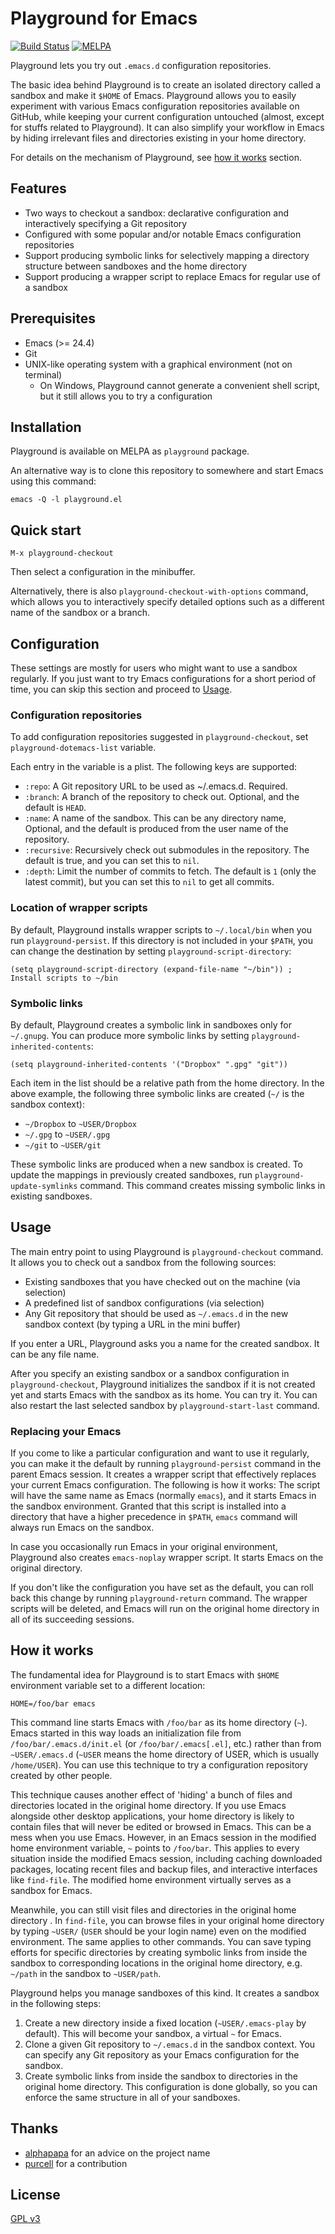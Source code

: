 # Playground for Emacs

[![Build Status](https://travis-ci.org/akirak/emacs-playground.svg?branch=master)](https://travis-ci.org/akirak/emacs-playground)
[![MELPA](http://melpa.milkbox.net/packages/playground-badge.svg)](http://melpa.milkbox.net/#/playground)

Playground lets you try out `.emacs.d` configuration repositories.

The basic idea behind Playground is to create an isolated directory called a sandbox and make it `$HOME` of Emacs. Playground allows you to easily experiment with various Emacs configuration repositories available on GitHub, while keeping your current configuration untouched (almost, except for stuffs related to Playground). It can also simplify your workflow in Emacs by hiding irrelevant files and directories existing in your home directory. 

For details on the mechanism of Playground, see [how it works](#how-it-works) section.

## Features

- Two ways to checkout a sandbox: declarative configuration and interactively specifying a Git repository
- Configured with some popular and/or notable Emacs configuration repositories
- Support producing symbolic links for selectively mapping a directory structure between sandboxes and the home directory
- Support producing a wrapper script to replace Emacs for regular use of a sandbox

## Prerequisites

- Emacs (>= 24.4)
- Git
- UNIX-like operating system with a graphical environment (not on terminal)
  - On Windows, Playground cannot generate a convenient shell script, but it still allows you to try a configuration

## Installation

Playground is available on MELPA as `playground` package.

An alternative way is to clone this repository to somewhere and start Emacs using this command: 

    emacs -Q -l playground.el

## Quick start

    M-x playground-checkout

Then select a configuration in the minibuffer.

Alternatively, there is also `playground-checkout-with-options` command, which allows you to interactively specify detailed options such as a different name of the sandbox or a branch. 

## Configuration

These settings are mostly for users who might want to use a sandbox regularly. If you just want to try Emacs configurations for a short period of time, you can skip this section and proceed to [Usage](#usage).

### Configuration repositories

To add configuration repositories suggested in `playground-checkout`, set `playground-dotemacs-list` variable.

Each entry in the variable is a plist. The following keys are supported:

- `:repo`: A Git repository URL to be used as ~/.emacs.d. Required.
- `:branch`: A branch of the repository to check out. Optional, and the default is `HEAD`. 
- `:name`: A name of the sandbox. This can be any directory name, Optional, and the default is produced from the user name of the repository.
- `:recursive`: Recursively check out submodules in the repository. The default is true, and you can set this to `nil`. 
- `:depth`: Limit the number of commits to fetch. The default is `1` (only the latest commit), but you can set this to `nil` to get all commits.  

### Location of wrapper scripts

By default, Playground installs wrapper scripts to `~/.local/bin` when you run `playground-persist`. If this directory is not included in your `$PATH`, you can change the destination by setting `playground-script-directory`:

```emacs-lisp
(setq playground-script-directory (expand-file-name "~/bin")) ; Install scripts to ~/bin
```

### Symbolic links

By default, Playground creates a symbolic link in sandboxes only for `~/.gnupg`. You can produce more symbolic links by setting `playground-inherited-contents`:

```emacs-lisp
(setq playground-inherited-contents '("Dropbox" ".gpg" "git"))
```

Each item in the list should be a relative path from the home directory. In the above example, the following three symbolic links are created (`~/` is the sandbox context):

- `~/Dropbox` to `~USER/Dropbox` 
- `~/.gpg` to `~USER/.gpg` 
- `~/git` to `~USER/git` 

These symbolic links are produced when a new sandbox is created. To update the mappings in previously created sandboxes, run `playground-update-symlinks` command. This command creates missing symbolic links in existing sandboxes. 

## Usage

The main entry point to using Playground is `playground-checkout` command. It allows you to check out a sandbox from the following sources:

- Existing sandboxes that you have checked out on the machine (via selection)
- A predefined list of sandbox configurations (via selection)
- Any Git repository that should be used as `~/.emacs.d` in the new sandbox context (by typing a URL in the mini buffer)

If you enter a URL, Playground asks you a name for the created sandbox. It can be any file name. 

After you specify an existing sandbox or a sandbox configuration in `playground-checkout`, Playground initializes the sandbox if it is not created yet and starts Emacs with the sandbox as its home. You can try it. You can also restart the last selected sandbox by `playground-start-last` command. 

### Replacing your Emacs

If you come to like a particular configuration and want to use it regularly, you can make it the default by running `playground-persist` command in the parent Emacs session. It creates a wrapper script that effectively replaces your current Emacs configuration. The following is how it works: The script will have the same name as Emacs (normally `emacs`), and it starts Emacs in the sandbox environment. Granted that this script is installed into a directory that have a higher precedence in  `$PATH`, `emacs` command will always run Emacs on the sandbox. 

In case you occasionally run Emacs in your original environment, Playground also creates `emacs-noplay` wrapper script. It starts Emacs on the original directory. 

If you don't like the configuration you have set as the default, you can roll back this change by running `playground-return` command. The wrapper scripts will be deleted, and Emacs will run on the original home directory in all of its succeeding sessions. 

## How it works

The fundamental idea for Playground is to start Emacs with `$HOME` environment variable set to a different location:

    HOME=/foo/bar emacs

This command line starts Emacs with `/foo/bar` as its home directory (`~`). Emacs started in this way loads an initialization file from `/foo/bar/.emacs.d/init.el` (or `/foo/bar/.emacs[.el]`, etc.) rather than from `~USER/.emacs.d` (`~USER` means the home directory of USER, which is usually `/home/USER`). You can use this technique to try a configuration repository created by other people. 

This technique causes another effect of 'hiding' a bunch of files and directories located in the original home directory. If you use Emacs alongside other desktop applications, your home directory is likely to contain files that will never be edited or browsed in Emacs. This can be a mess when you use Emacs. However, in an Emacs session in the modified home environment variable, `~` points to `/foo/bar`. This applies to every situation inside the modified Emacs session, including caching downloaded packages, locating recent files and backup files, and interactive interfaces like `find-file`. The modified home environment virtually serves as a sandbox for Emacs. 

Meanwhile, you can still visit files and directories in the original home directory . In `find-file`, you can browse files in your original home directory by typing `~USER/` (`USER` should be your login name) even on the modified environment. The same applies to other commands. You can save typing efforts for specific directories by creating symbolic links from inside the sandbox to corresponding locations in the original home directory, e.g. `~/path` in the sandbox to `~USER/path`.

Playground helps you manage sandboxes of this kind. It creates a sandbox in the following steps:

1. Create a new directory inside a fixed location (`~USER/.emacs-play` by default). This will become your sandbox, a virtual `~` for Emacs. 
2. Clone a given Git repository to `~/.emacs.d` in the sandbox context. You can specify any Git repository as your Emacs configuration for the sandbox. 
3. Create symbolic links from inside the sandbox to directories in the original home directory. This configuration is done globally, so you can enforce the same structure in all of your sandboxes. 

## Thanks

- [alphapapa](https://github.com/alphapapa) for an advice on the project name
- [purcell](https://github.com/purcell) for a contribution

## License

[GPL v3](LICENSE.txt)
